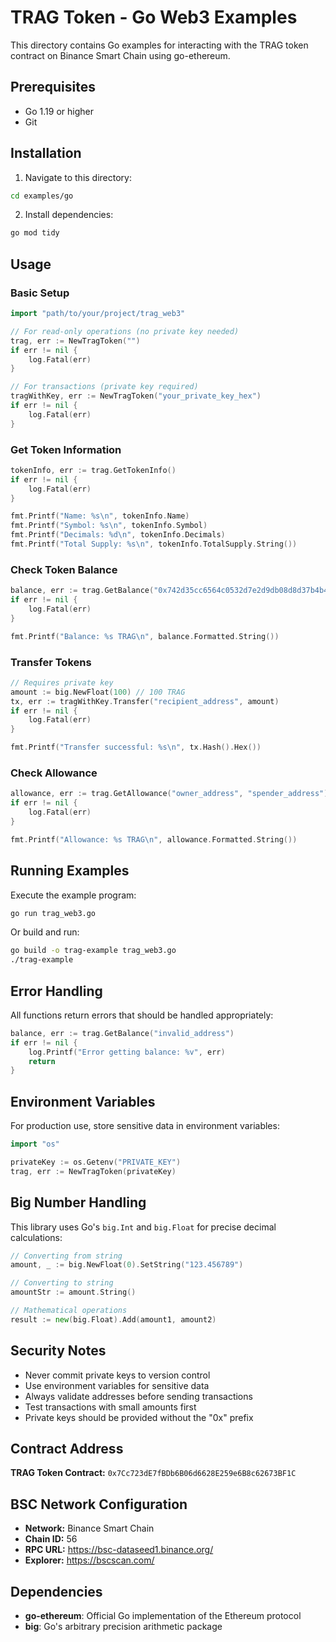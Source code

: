 # TRAG Token - Go Web3 Examples

This directory contains Go examples for interacting with the TRAG token contract on Binance Smart Chain using go-ethereum.

## Prerequisites

- Go 1.19 or higher
- Git

## Installation

1. Navigate to this directory:
```bash
cd examples/go
```

2. Install dependencies:
```bash
go mod tidy
```

## Usage

### Basic Setup

```go
import "path/to/your/project/trag_web3"

// For read-only operations (no private key needed)
trag, err := NewTragToken("")
if err != nil {
    log.Fatal(err)
}

// For transactions (private key required)
tragWithKey, err := NewTragToken("your_private_key_hex")
if err != nil {
    log.Fatal(err)
}
```

### Get Token Information

```go
tokenInfo, err := trag.GetTokenInfo()
if err != nil {
    log.Fatal(err)
}

fmt.Printf("Name: %s\n", tokenInfo.Name)
fmt.Printf("Symbol: %s\n", tokenInfo.Symbol)
fmt.Printf("Decimals: %d\n", tokenInfo.Decimals)
fmt.Printf("Total Supply: %s\n", tokenInfo.TotalSupply.String())
```

### Check Token Balance

```go
balance, err := trag.GetBalance("0x742d35cc6564c0532d7e2d9db08d8d37b4b4e6c8")
if err != nil {
    log.Fatal(err)
}

fmt.Printf("Balance: %s TRAG\n", balance.Formatted.String())
```

### Transfer Tokens

```go
// Requires private key
amount := big.NewFloat(100) // 100 TRAG
tx, err := tragWithKey.Transfer("recipient_address", amount)
if err != nil {
    log.Fatal(err)
}

fmt.Printf("Transfer successful: %s\n", tx.Hash().Hex())
```

### Check Allowance

```go
allowance, err := trag.GetAllowance("owner_address", "spender_address")
if err != nil {
    log.Fatal(err)
}

fmt.Printf("Allowance: %s TRAG\n", allowance.Formatted.String())
```

## Running Examples

Execute the example program:

```bash
go run trag_web3.go
```

Or build and run:

```bash
go build -o trag-example trag_web3.go
./trag-example
```

## Error Handling

All functions return errors that should be handled appropriately:

```go
balance, err := trag.GetBalance("invalid_address")
if err != nil {
    log.Printf("Error getting balance: %v", err)
    return
}
```

## Environment Variables

For production use, store sensitive data in environment variables:

```go
import "os"

privateKey := os.Getenv("PRIVATE_KEY")
trag, err := NewTragToken(privateKey)
```

## Big Number Handling

This library uses Go's `big.Int` and `big.Float` for precise decimal calculations:

```go
// Converting from string
amount, _ := big.NewFloat(0).SetString("123.456789")

// Converting to string
amountStr := amount.String()

// Mathematical operations
result := new(big.Float).Add(amount1, amount2)
```

## Security Notes

- Never commit private keys to version control
- Use environment variables for sensitive data
- Always validate addresses before sending transactions
- Test transactions with small amounts first
- Private keys should be provided without the "0x" prefix

## Contract Address

**TRAG Token Contract:** `0x7Cc723dE7fBDb6B06d6628E259e6B8c62673BF1C`

## BSC Network Configuration

- **Network:** Binance Smart Chain
- **Chain ID:** 56
- **RPC URL:** https://bsc-dataseed1.binance.org/
- **Explorer:** https://bscscan.com/

## Dependencies

- **go-ethereum**: Official Go implementation of the Ethereum protocol
- **big**: Go's arbitrary precision arithmetic package